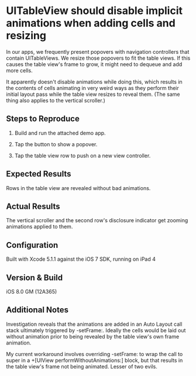 UITableView should disable implicit animations when adding cells and resizing
===

In our apps, we frequently present popovers with navigation controllers that contain UITableViews. We resize those popovers to fit the table views. If this causes the table view's frame to grow, it might need to dequeue and add more cells.

It apparently doesn't disable animations while doing this, which results in the contents of cells animating in very weird ways as they perform their initial layout pass while the table view resizes to reveal them. (The same thing also applies to the vertical scroller.)


Steps to Reproduce 
---

1. Build and run the attached demo app.

2. Tap the button to show a popover.

3. Tap the table view row to push on a new view controller.


Expected Results
---

Rows in the table view are revealed without bad animations.


Actual Results
---

The vertical scroller and the second row's disclosure indicator get zooming animations applied to them.


Configuration
---

Built with Xcode 5.1.1 against the iOS 7 SDK, running on iPad 4


Version & Build
---

iOS 8.0 GM (12A365)


Additional Notes
---

Investigation reveals that the animations are added in an Auto Layout call stack ultimately triggered by -setFrame:. Ideally the cells would be laid out without animation prior to being revealed by the table view's own frame animation.

My current workaround involves overriding -setFrame: to wrap the call to super in a +[UIView performWithoutAnimations:] block, but that results in the table view's frame not being animated. Lesser of two evils.